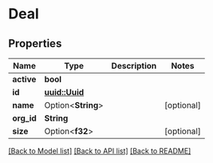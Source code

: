 # Deal

## Properties

Name | Type | Description | Notes
------------ | ------------- | ------------- | -------------
**active** | **bool** |  | 
**id** | [**uuid::Uuid**](uuid::Uuid.md) |  | 
**name** | Option<**String**> |  | [optional]
**org_id** | **String** |  | 
**size** | Option<**f32**> |  | [optional]

[[Back to Model list]](../README.md#documentation-for-models) [[Back to API list]](../README.md#documentation-for-api-endpoints) [[Back to README]](../README.md)


